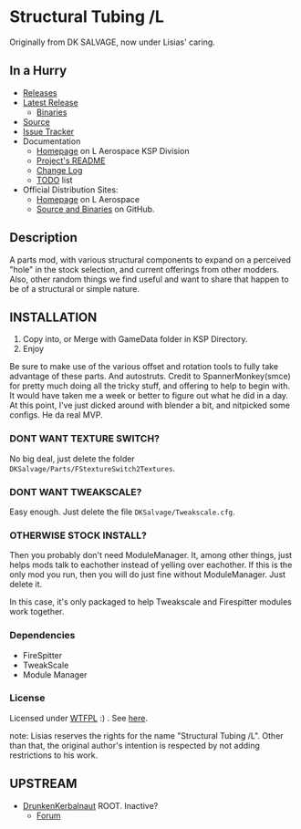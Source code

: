 # Structural Tubing /L

Originally from DK SALVAGE, now under Lisias' caring.


## In a Hurry

* [Releases](https://github.com/net-lisias-ksp/StructuralTubing/tree/Archive)
* [Latest Release](https://github.com/net-lisias-ksp/StructuralTubing/releases)
    + [Binaries](https://github.com/net-lisias-ksp/StructuralTubing/tree/Archive)
* [Source](https://github.com/net-lisias-ksp/StructuralTubing)
* [Issue Tracker](https://github.com/net-lisias-ksp/StructuralTubing/issues)
* Documentation	
	+ [Homepage](http://ksp.lisias.net/add-ons/StructuralTubing) on L Aerospace KSP Division
	+ [Project's README](https://github.com/net-lisias-ksp/StructuralTubing/blob/master/README.md)
	+ [Change Log](./CHANGE_LOG.md)
	+ [TODO](./TODO.md) list
* Official Distribution Sites:
	+ [Homepage](http://ksp.lisias.net/add-ons/StructuralTubing) on L Aerospace
	+ [Source and Binaries](https://github.com/net-lisias-ksp/StructuralTubing) on GitHub.


## Description

A parts mod, with various structural components to expand on a perceived "hole" in the stock selection, and current offerings from other modders. Also, other random things we find useful and want to share that happen to be of a structural or simple nature.


## INSTALLATION

1. Copy into, or Merge with GameData folder in KSP Directory. 
2. Enjoy

Be sure to make use of the various offset and rotation tools to fully take advantage of these parts. And autostruts. Credit to SpannerMonkey(smce) for pretty much doing all the tricky stuff, and offering to help to begin with. It would have taken me a week or better to figure out what he did in a day. At this point, I've just dicked around with blender a bit, and nitpicked some configs. 
He da real MVP.

### DONT WANT TEXTURE SWITCH?
No big deal, just delete the folder `DKSalvage/Parts/FStextureSwitch2Textures`.

### DONT WANT TWEAKSCALE?
Easy enough. Just delete the file `DKSalvage/Tweakscale.cfg`.

### OTHERWISE STOCK INSTALL?
Then you probably don't need ModuleManager. It, among other things, just helps mods talk to eachother instead of yelling over eachother. If this is the only mod you run, then you will do just fine without ModuleManager. Just delete it.

In this case, it's only packaged to help Tweakscale and Firespitter modules work together.

### Dependencies
* FireSpitter
* TweakScale
* Module Manager

### License
Licensed under [WTFPL](http://www.wtfpl.net) :) . See [here](./LICENSE).

note: Lisias reserves the rights for the name "Structural Tubing /L". Other than that, the original author's intention is respected by not adding restrictions to his work.


## UPSTREAM

* [DrunkenKerbalnaut](https://forum.kerbalspaceprogram.com/index.php?/profile/169550-drunkenkerbalnaut/) ROOT. Inactive?
	+ [Forum](https://forum.kerbalspaceprogram.com/index.php?/topic/152597-12x-structural-tubing/&)
